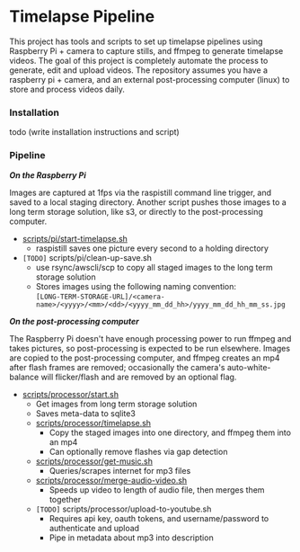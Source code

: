 # Timelapse Pipeline

This project has tools and scripts to set up timelapse pipelines using Raspberry Pi + camera to capture stills, and ffmpeg to generate timelapse videos. The goal of this project is completely automate the process to generate, edit and upload videos. The repository assumes you have a raspberry pi + camera, and an external post-processing computer (linux) to store and process videos daily. 

### Installation

todo (write installation instructions and script)

### Pipeline

***On the Raspberry Pi***

Images are captured at 1fps via the raspistill command line trigger, and saved to a local staging directory. Another script pushes those images to a long term storage solution, like s3, or directly to the post-processing computer.
 - [scripts/pi/start-timelapse.sh](scripts/pi/start-timelapse.sh)
    - raspistill saves one picture every second to a holding directory
 - `[TODO]` scripts/pi/clean-up-save.sh
    - use rsync/awscli/scp to copy all staged images to the long term storage solution
    - Stores images using the following naming convention:<br />
 `[LONG-TERM-STORAGE-URL]/<camera-name>/<yyyy>/<mm>/<dd>/<yyyy_mm_dd_hh>/yyyy_mm_dd_hh_mm_ss.jpg`

***On the post-processing computer***

The Raspberry Pi doesn't have enough processing power to run ffmpeg and takes pictures, so post-processing is expected to be run elsewhere. Images are copied to the post-processing computer, and ffmpeg creates an mp4 after flash frames are removed; occasionally the camera's auto-white-balance will flicker/flash and are removed by an optional flag. 
 - [scripts/processor/start.sh](scripts/processor/start.sh)
     - Get images from long term storage solution
     - Saves meta-data to sqlite3
     - [scripts/processor/timelapse.sh](scripts/processor/timelapse.sh)
        - Copy the staged images into one directory, and ffmpeg them into an mp4
        - Can optionally remove flashes via gap detection
     - [scripts/processor/get-music.sh](scripts/processor/get-music.sh)
        - Queries/scrapes internet for mp3 files
     - [scripts/processor/merge-audio-video.sh](scripts/processor/merge-audio-video.sh)
        - Speeds up video to length of audio file, then merges them together
     - `[TODO]` scripts/processor/upload-to-youtube.sh
        - Requires api key, oauth tokens, and username/password to authenticate and upload
        - Pipe in metadata about mp3 into description
